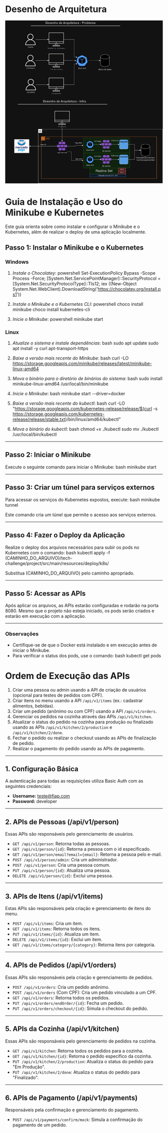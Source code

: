 # Desenho de Arquitetura
  
![Desenho de Arquitetura - Problema](./Desenho_arquitetura.drawio.png)

# Guia de Instalação e Uso do Minikube e Kubernetes

Este guia orienta sobre como instalar e configurar o Minikube e o Kubernetes, além de realizar o deploy de uma aplicação localmente.

## Passo 1: Instalar o Minikube e o Kubernetes

### Windows

1. *Instale o Chocolatey*:
   powershell
   Set-ExecutionPolicy Bypass -Scope Process -Force; 
   [System.Net.ServicePointManager]::SecurityProtocol = [System.Net.SecurityProtocolType]::Tls12; 
   iex ((New-Object System.Net.WebClient).DownloadString('https://chocolatey.org/install.ps1'))
   

2. *Instale o Minikube e o Kubernetes CLI*:
   powershell
   choco install minikube
   choco install kubernetes-cli
   

3. *Inicie o Minikube*:
   powershell
   minikube start


### Linux

1. *Atualize o sistema e instale dependências*:
   bash
   sudo apt update
   sudo apt install -y curl apt-transport-https
   

2. *Baixe a versão mais recente do Minikube*:
   bash
   curl -LO https://storage.googleapis.com/minikube/releases/latest/minikube-linux-amd64
   

3. *Mova o binário para o diretório de binários do sistema*:
   bash
   sudo install minikube-linux-amd64 /usr/local/bin/minikube
   

4. *Inicie o Minikube*:
   bash
   minikube start --driver=docker
   

5. *Baixe a versão mais recente do kubectl*:
   bash
   curl -LO "https://storage.googleapis.com/kubernetes-release/release/$(curl -s https://storage.googleapis.com/kubernetes-release/release/stable.txt)/bin/linux/amd64/kubectl"
   

6. *Mova o binário do kubectl*:
   bash
   chmod +x ./kubectl
   sudo mv ./kubectl /usr/local/bin/kubectl
   

---

## Passo 2: Iniciar o Minikube

Execute o seguinte comando para iniciar o Minikube:
bash
minikube start


---

## Passo 3: Criar um túnel para serviços externos

Para acessar os serviços do Kubernetes expostos, execute:
bash
minikube tunnel

Este comando cria um túnel que permite o acesso aos serviços externos.

---

## Passo 4: Fazer o Deploy da Aplicação

Realize o deploy dos arquivos necessários para subir os pods no Kubernetes com o comando:
bash
kubectl apply -f (CAMINHO_DO_ARQUIVO)/tech-challenge/project/src/main/resources/deploy/k8s/

Substitua (CAMINHO_DO_ARQUIVO) pelo caminho apropriado.

---

## Passo 5: Acessar as APIs

Após aplicar os arquivos, as APIs estarão configuradas e rodarão na porta 8080. Mesmo que o projeto não esteja iniciado, os pods serão criados e estarão em execução com a aplicação.

---

### Observações

- Certifique-se de que o Docker está instalado e em execução antes de iniciar o Minikube.
- Para verificar o status dos pods, use o comando:
  bash
  kubectl get pods

# Ordem de Execução das APIs

1. Criar uma pessoa ou admin usando a API de criação de usuários (opcional para testes de pedidos com CPF).
2. Criar itens no menu usando a API `/api/v1/items` (ex.: cadastrar alimentos, bebidas).
3. Criar um pedido (anônimo ou com CPF) usando a API `/api/v1/orders`.
4. Gerenciar os pedidos na cozinha através das APIs `/api/v1/kitchen`.
5. Atualizar o status do pedido na cozinha para produção ou finalizado usando as APIs `/api/v1/kitchen/2/production` e `/api/v1/kitchen/2/done`.
6. Fechar o pedido ou realizar o checkout usando as APIs de finalização de pedido.
7. Realizar o pagamento do pedido usando as APIs de pagamento.

---

## 1. Configuração Básica

A autenticação para todas as requisições utiliza Basic Auth com as seguintes credenciais:

- **Username:** teste@fiap.com
- **Password:** developer

---

## 2. APIs de Pessoas (/api/v1/person)

Essas APIs são responsáveis pelo gerenciamento de usuários.

- `GET /api/v1/person`: Retorna todas as pessoas.
- `GET /api/v1/person/{id}`: Retorna a pessoa com o id especificado.
- `GET /api/v1/person/email?email={email}`: Retorna a pessoa pelo e-mail.
- `POST /api/v1/person/admin`: Cria um administrador.
- `POST /api/v1/person`: Cria uma pessoa comum.
- `PUT /api/v1/person/{id}`: Atualiza uma pessoa.
- `DELETE /api/v1/person/{id}`: Exclui uma pessoa.

---

## 3. APIs de Itens (/api/v1/items)

Estas APIs são responsáveis pela criação e gerenciamento de itens do menu.

- `POST /api/v1/items`: Cria um item.
- `GET /api/v1/items`: Retorna todos os itens.
- `PUT /api/v1/items/{id}`: Atualiza um item.
- `DELETE /api/v1/items/{id}`: Exclui um item.
- `GET /api/v1/items/category/{category}`: Retorna itens por categoria.

---

## 4. APIs de Pedidos (/api/v1/orders)

Essas APIs são responsáveis pela criação e gerenciamento de pedidos.

- `POST /api/v1/orders`: Cria um pedido anônimo.
- `POST /api/v1/orders` (Com CPF): Cria um pedido vinculado a um CPF.
- `GET /api/v1/orders`: Retorna todos os pedidos.
- `PUT /api/v1/orders/endOrder/{id}`: Fecha um pedido.
- `PUT /api/v1/orders/checkout/{id}`: Simula o checkout do pedido.

---

## 5. APIs da Cozinha (/api/v1/kitchen)

Essas APIs são responsáveis pelo gerenciamento de pedidos na cozinha.

- `GET /api/v1/kitchen`: Retorna todos os pedidos para a cozinha.
- `GET /api/v1/kitchen/{id}`: Retorna o pedido específico da cozinha.
- `PUT /api/v1/kitchen/2/production`: Atualiza o status do pedido para "Em Produção".
- `PUT /api/v1/kitchen/2/done`: Atualiza o status do pedido para "Finalizado".

---

## 6. APIs de Pagamento (/api/v1/payments)

Responsáveis pela confirmação e gerenciamento do pagamento.

- `POST /api/v1/payments/confirm/mock`: Simula a confirmação do pagamento de um pedido.


